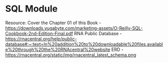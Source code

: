 # SQL Module

Resource: Cover the Chapter 01 of this Book - https://downloads.yugabyte.com/marketing-assets/O-Reilly-SQL-Cookbook-2nd-Edition-Final.pdf
RNA Public Database - https://rnacentral.org/help/public-database#:~:text=In%20addition%20to%20downloadable%20files,available%20through%20the%20RNAcentral%20website
ERD - https://rnacentral.org/static/img/rnacentral_latest_schema.png
